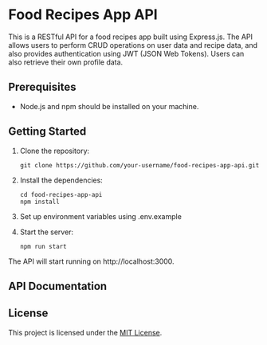 # Food Recipes App API

This is a RESTful API for a food recipes app built using Express.js. The API allows users to perform CRUD operations on user data and recipe data, and also provides authentication using JWT (JSON Web Tokens). Users can also retrieve their own profile data.

## Prerequisites

- Node.js and npm should be installed on your machine.

## Getting Started

1. Clone the repository:

   ```shell
   git clone https://github.com/your-username/food-recipes-app-api.git

2. Install the dependencies:

   ``` shell
   cd food-recipes-app-api
   npm install

3. Set up environment variables using .env.example

4. Start the server:

   ``` shell
   npm run start
   
 The API will start running on http://localhost:3000.

## API Documentation

## License
This project is licensed under the <a href="https://chat.openai.com/LICENSE">MIT License</a>.
